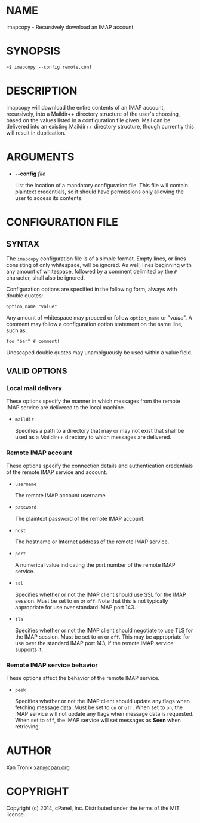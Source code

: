 # NAME

imapcopy - Recursively download an IMAP account

# SYNOPSIS

    ~$ imapcopy --config remote.conf

# DESCRIPTION

imapcopy will download the entire contents of an IMAP account, recursively, into
a Maildir++ directory structure of the user's choosing, based on the values
listed in a configuration file given.  Mail can be delivered into an existing
Maildir++ directory structure, though currently this will result in duplication.

# ARGUMENTS

- __--config__ _file_

    List the location of a mandatory configuration file.  This file will contain
    plaintext credentials, so it should have permissions only allowing the user to
    access its contents.

# CONFIGURATION FILE

## SYNTAX

The `imapcopy` configuration file is of a simple format.  Empty lines, or lines
consisting of only whitespace, will be ignored.  As well, lines beginning with
any amount of whitespace, followed by a comment delimited by the __`#`__
character, shall also be ignored.

Configuration options are specified in the following form, always with double
quotes:

    option_name "value"

Any amount of whitespace may proceed or follow `option_name` or "_value_".  A
comment may follow a configuration option statement on the same line, such as:

    foo "bar" # comment!

Unescaped double quotes may unambiguously be used within a value field.

## VALID OPTIONS

### Local mail delivery

These options specify the manner in which messages from the remote IMAP service
are delivered to the local machine.

- `maildir`

    Specifies a path to a directory that may or may not exist that shall be used as
    a Maildir++ directory to which messages are delivered.

### Remote IMAP account

These options specify the connection details and authentication credentials of
the remote IMAP service and account.

- `username`

    The remote IMAP account username.

- `password`

    The plaintext password of the remote IMAP account.

- `host`

    The hostname or Internet address of the remote IMAP service.

- `port`

    A numerical value indicating the port number of the remote IMAP service.

- `ssl`

    Specifies whether or not the IMAP client should use SSL for the IMAP session.
    Must be set to `on` or `off`.  Note that this is not typically appropriate
    for use over standard IMAP port 143.

- `tls`

    Specifies whether or not the IMAP client should negotiate to use TLS for the
    IMAP session.  Must be set to `on` or `off`.  This may be appropriate for use
    over the standard IMAP port 143, if the remote IMAP service supports it.

### Remote IMAP service behavior

These options affect the behavior of the remote IMAP service.

- `peek`

    Specifies whether or not the IMAP client should update any flags when fetching
    message data.  Must be set to `on` or `off`.  When set to `on`, the IMAP
    service will not update any flags when message data is requested.  When set to
    `off`, the IMAP service will set messages as __Seen__ when retrieving.

# AUTHOR

Xan Tronix <xan@cpan.org>

# COPYRIGHT

Copyright (c) 2014, cPanel, Inc.  Distributed under the terms of the MIT
license.
